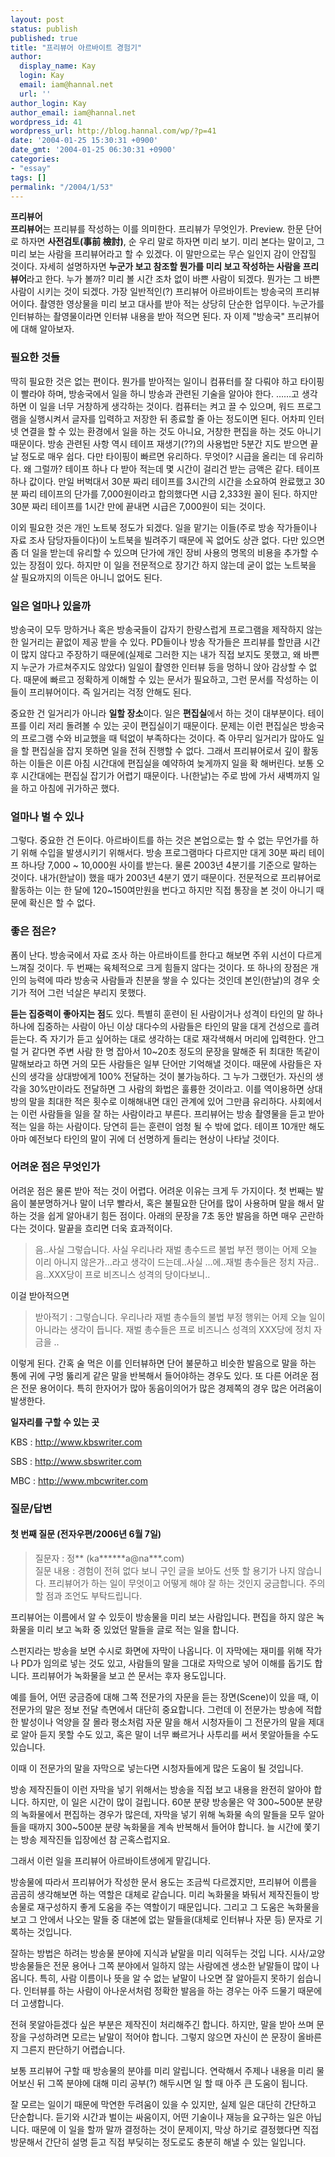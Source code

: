 ```yaml
---
layout: post
status: publish
published: true
title: "프리뷰어 아르바이트 경험기"
author:
  display_name: Kay
  login: Kay
  email: iam@hannal.net
  url: ''
author_login: Kay
author_email: iam@hannal.net
wordpress_id: 41
wordpress_url: http://blog.hannal.com/wp/?p=41
date: '2004-01-25 15:30:31 +0900'
date_gmt: '2004-01-25 06:30:31 +0900'
categories:
- "essay"
tags: []
permalink: "/2004/1/53"
---
```

<p><strong>프리뷰어</strong><br />
<strong>프리뷰어</strong>는 프리뷰를 작성하는 이를 의미한다. 프리뷰가 무엇인가. Preview. 한문 단어로 하자면 <strong>사전검토(事前 檢討)</strong>, 순 우리 말로 하자면 미리 보기. 미리 본다는 말이고, 그 미리 보는 사람을 프리뷰어라고 할 수 있겠다. 이 말만으로는 무슨 일인지 감이 안잡힐 것이다. 자세히 설명하자면 <strong>누군가 보고 참조할 뭔가를 미리 보고 작성하는 사람을 프리뷰어</strong>라고 한다. 누가 볼까? 미리 볼 시간 조차 없이 바쁜 사람이 되겠다. 뭔가는 그 바쁜 사람이 시키는 것이 되겠다. 가장 일반적인(?) 프리뷰어 아르바이트는 방송국의 프리뷰어이다. 촬영한 영상물을 미리 보고 대사를 받아 적는 상당히 단순한 업무이다. 누군가를 인터뷰하는 촬영물이라면 인터뷰 내용을 받아 적으면 된다. 자 이제 "방송국" 프리뷰어에 대해 알아보자.</p>
<h3>필요한 것들</h3>
<p>딱히 필요한 것은 없는 편이다. 뭔가를 받아적는 일이니 컴퓨터를 잘 다뤄야 하고 타이핑이 빨라야 하며, 방송국에서 일을 하니 방송과 관련된 기술을 알아야 한다. ……고 생각하면 이 일을 너무 거창하게 생각하는 것이다. 컴퓨터는 켜고 끌 수 있으며, 워드 프로그램을 실행시켜서 글자를 입력하고 저장한 뒤 종료할 줄 아는 정도이면 된다. 어차피 인터넷 연결을 할 수 있는 환경에서 일을 하는 것도 아니요, 거창한 편집을 하는 것도 아니기 때문이다. 방송 관련된 사항 역시 테이프 재생기(??)의 사용법만 5분간 지도 받으면 끝날 정도로 매우 쉽다. 다만 타이핑이 빠르면 유리하다. 무엇이? 시급을 올리는 데 유리하다. 왜 그럴까? 테이프 하나 다 받아 적는데 몇 시간이 걸리건 받는 금액은 같다. 테이프 하나 값이다. 만일 버벅대서 30분 짜리 테이프를 3시간의 시간을 소요하여 완료했고 30분 짜리 테이프의 단가를 7,000원이라고 합의했다면 시급 2,333원 꼴이 된다. 하지만 30분 짜리 테이프를 1시간 만에 끝내면 시급은 7,000원이 되는 것이다.</p>
<p>이외 필요한 것은 개인 노트북 정도가 되겠다. 일을 맡기는 이들(주로 방송 작가들이나 자료 조사 담당자들이다)이 노트북을 빌려주기 때문에 꼭 없어도 상관 없다. 다만 있으면 좀 더 일을 받는데 유리할 수 있으며 단가에 개인 장비 사용의 명목의 비용을 추가할 수 있는 장점이 있다. 하지만 이 일을 전문적으로 장기간 하지 않는데 굳이 없는 노트북을 살 필요까지의 이득은 아니니 없어도 된다.</p>
<h3>일은 얼마나 있을까</h3>
<p>방송국이 모두 망하거나 혹은 방송국들이 갑자기 한량스럽게 프로그램을 제작하지 않는 한 일거리는 끝없이 제공 받을 수 있다. PD들이나 방송 작가들은 프리뷰를 할만큼 시간이 많지 않다고 주장하기 때문에(실제로 그러한 지는 내가 직접 보지도 못했고, 왜 바쁜지 누군가 가르쳐주지도 않았다) 일일이 촬영한 인터뷰 등을 멍하니 앉아 감상할 수 없다. 때문에 빠르고 정확하게 이해할 수 있는 문서가 필요하고, 그런 문서를 작성하는 이들이 프리뷰어이다. 즉 일거리는 걱정 안해도 된다.</p>
<p>중요한 건 일거리가 아니라 <strong>일할 장소</strong>이다. 일은 <strong>편집실</strong>에서 하는 것이 대부분이다. 테이프를 이리 저리 돌려볼 수 있는 곳이 편집실이기 때문이다. 문제는 이런 편집실은 방송국의 프로그램 수와 비교했을 때 턱없이 부족하다는 것이다. 즉 아무리 일거리가 많아도 일을 할 편집실을 잡지 못하면 일을 전혀 진행할 수 없다. 그래서 프리뷰어로서 깊이 활동하는 이들은 이른 아침 시간대에 편집실을 예약하여 늦게까지 일을 확 해버린다. 보통 오후 시간대에는 편집실 잡기가 어렵기 때문이다. 나(한날)는 주로 밤에 가서 새벽까지 일을 하고 아침에 귀가하곤 했다.</p>
<h3>얼마나 벌 수 있나</h3>
<p>그렇다. 중요한 건 돈이다. 아르바이트를 하는 것은 본업으로는 할 수 없는 무언가를 하기 위해 수입을 발생시키기 위해서다. 방송 프로그램마다 다르지만 대게 30분 짜리 테이프 하나당 7,000 ~ 10,000원 사이를 받는다. 물론 2003년 4분기를 기준으로 말하는 것이다. 내가(한날이) 했을 때가 2003년 4분기 였기 때문이다. 전문적으로 프리뷰어로 활동하는 이는 한 달에 120~150여만원을 번다고 하지만 직접 통장을 본 것이 아니기 때문에 확신은 할 수 없다.</p>
<h3>좋은 점은?</h3>
<p>폼이 난다. 방송국에서 자료 조사 하는 아르바이트를 한다고 해보면 주위 시선이 다르게 느껴질 것이다. 두 번째는 육체적으로 크게 힘들지 않다는 것이다. 또 하나의 장점은 개인의 능력에 따라 방송국 사람들과 친분을 쌓을 수 있다는 것인데 본인(한날)의 경우 숫기가 적어 그런 넉살은 부리지 못했다.</p>
<p><strong>듣는 집중력이 좋아지는 점</strong>도 있다. 특별히 훈련이 된 사람이거나 성격이 타인의 말 하나 하나에 집중하는 사람이 아닌 이상 대다수의 사람들은 타인의 말을 대게 건성으로 흘려 듣는다. 즉 자기가 듣고 싶어하는 대로 생각하는 대로 재각색해서 머리에 입력한다. 안그럴 거 같다면 주변 사람 한 명 잡아서 10~20초 정도의 문장을 말해준 뒤 최대한 똑같이 말해보라고 하면 거의 모든 사람들은 일부 단어만 기억해낼 것이다. 때문에 사람들은 자신의 생각을 상대방에게 100% 전달하는 것이 불가능하다. 그 누가 그랬던가. 자신의 생각을 30%만이라도 전달하면 그 사람의 화법은 훌륭한 것이라고. 이를 역이용하면 상대방의 말을 최대한 적은 횟수로 이해해내면 대인 관계에 있어 그만큼 유리하다. 사회에서는 이런 사람들을 일을 잘 하는 사람이라고 부른다. 프리뷰어는 방송 촬영물을 듣고 받아적는 일을 하는 사람이다. 당연히 듣는 훈련이 엄청 될 수 밖에 없다. 테이프 10개만 해도 아마 예전보다 타인의 말이 귀에 더 선명하게 들리는 현상이 나타날 것이다.</p>
<h3>어려운 점은 무엇인가</h3>
<p>어려운 점은 물론 받아 적는 것이 어렵다. 어려운 이유는 크게 두 가지이다. 첫 번째는 발음이 불분명하거나 말이 너무 빨라서, 혹은 불필요한 단어를 많이 사용하며 말을 해서 말하는 것을 쉽게 알아내기 힘든 점이다. 아래의 문장을 7초 동안 발음을 하면 매우 곤란하다는 것이다. 말끝을 흐리면 더욱 효과적이다.</p>
<blockquote><p>음..사실 그렇습니다. 사실 우리나라 재벌 총수드르 불법 부전 행이는 어제 오늘 이리 아니지 않은가…라고 생각이 드는데..사실 …에..재벌 총수들은 정치 자금..음..XXX당이 프로 비즈니스 성격의 당이다보니..</p></blockquote>
<p>이걸 받아적으면</p>
<blockquote><p>받아적기 : 그렇습니다. 우리나라 재벌 총수들의 불법 부정 행위는 어제 오늘 일이 아니라는 생각이 듭니다. 재벌 총수들은 프로 비즈니스 성격의 XXX당에 정치 자금을 ..</p></blockquote>
<p>이렇게 된다. 간혹 술 먹은 이를 인터뷰하면 단어 불문하고 비슷한 발음으로 말을 하는 통에 귀에 구멍 뚫리게 같은 말을 반복해서 들어야하는 경우도 있다. 또 다른 어려운 점은 전문 용어이다. 특히 한자어가 많아 동음이의어가 많은 경제쪽의 경우 많은 어려움이 발생한다.</p>
<p><strong>일자리를 구할 수 있는 곳</strong></p>
<p>KBS : <a href="http://www.kbswriter.com" target="_blank">http://www.kbswriter.com</a></p>
<p>SBS : <a href="http://www.sbswriter.com" target="_blank">http://www.sbswriter.com</a></p>
<p>MBC : <a href="http://www.mbcwriter.com" target="_blank">http://www.mbcwriter.com</a></p>
<p><a name="qna"></a></p>
<h3>질문/답변</h3>
<h4>첫 번째 질문 (전자우편/2006년 6월 7일)</h4>
<blockquote><p>질문자 : 정** (ka******a@na***.com)<br />
질문 내용 :  경험이 전혀 없다 보니 구인 글을 보아도 선뜻 할 용기가 나지 않습니다. 프리뷰어가 하는 일이 무엇이고 어떻게 해야 잘 하는 것인지 궁금합니다. 주의할 점과 조언도 부탁드립니다.
</p></blockquote>
<p>프리뷰어는 이름에서 알 수 있듯이 방송물을 미리 보는 사람입니다. 편집을 하지 않은 녹화물을 미리 보고 녹화 중 있었던 말들을 글로 적는 일을 합니다.</p>
<p>스펀지라는 방송을 보면 수시로 화면에 자막이 나옵니다. 이 자막에는 재미를 위해 작가나 PD가 임의로 넣는 것도 있고, 사람들의 말을 그대로 자막으로 넣어 이해를 돕기도 합니다. 프리뷰어가 녹화물을 보고 쓴 문서는 후자 용도입니다.</p>
<p>예를 들어, 어떤 궁금증에 대해 그쪽 전문가의 자문을 듣는 장면(Scene)이 있을 때, 이 전문가의 말은 정보 전달 측면에서 대단히 중요합니다. 그런데 이 전문가는 방송에 적합한 발성이나 억양을 잘 몰라 평소처럼 자문 말을 해서 시청자들이 그 전문가의 말을 제대로 알아 듣지 못할 수도 있고, 혹은 말이 너무 빠르거나 사투리를 써서 못알아들을 수도 있습니다.</p>
<p>이때 이 전문가의 말을 자막으로 넣는다면 시청자들에게 많은 도움이 될 것입니다.</p>
<p>방송 제작진들이 이런 자막을 넣기 위해서는 방송을 직접 보고 내용을 완전히 알아야 합니다. 하지만, 이 일은 시간이 많이 걸립니다. 60분 분량 방송물은 약 300~500분 분량의 녹화물에서 편집하는 경우가 많은데, 자막을 넣기 위해 녹화물 속의 말들을 모두 알아들을 때까지 300~500분 분량 녹화물을 계속 반복해서 들어야 합니다. 늘 시간에 쫓기는 방송 제작진들 입장에선 참 곤혹스럽지요.</p>
<p>그래서 이런 일을 프리뷰어 아르바이트생에게 맡깁니다.</p>
<p>방송물에 따라서 프리뷰어가 작성한 문서 용도는 조금씩 다르겠지만, 프리뷰어 이름을 곰곰히 생각해보면 하는 역할은 대체로 같습니다. 미리 녹화물을 봐둬서 제작진들이 방송물로 재구성하지 좋게 도움을 주는 역할이기 때문입니다. 그리고 그 도움은 녹화물을 보고 그 안에서 나오는 말들 중 대본에 없는 말들을(대체로 인터뷰나 자문 등) 문자로 기록하는 것입니다.</p>
<p>잘하는 방법은 하려는 방송물 분야에 지식과 낱말을 미리 익혀두는 것입 니다. 시사/교양 방송물들은 전문 용어나 그쪽 분야에서 일하지 않는 사람에겐 생소한 낱말들이 많이 나옵니다. 특히, 사람 이름이나 뜻을 알 수 없는 낱말이 나오면 잘 알아듣지 못하기 쉽습니다. 인터뷰를 하는 사람이 아나운서처럼 정확한 발음을 하는 경우는 아주 드물기 때문에 더 고생합니다.</p>
<p>전혀 못알아듣겠다 싶은 부분은 제작진이 처리해주긴 합니다. 하지만, 말을 받아 쓰며 문장을 구성하려면 모르는 낱말이 적어야 합니다. 그렇지 않으면 자신이 쓴 문장이 올바른지 그른지 판단하기 어렵습니다.</p>
<p>보통 프리뷰어 구할 때 방송물의 분야를 미리 알립니다. 연락해서 주제나 내용을 미리 물어보신 뒤 그쪽 분야에 대해 미리 공부(?) 해두시면 일 할 때 아주 큰 도움이 됩니다.</p>
<p>잘 모르는 일이기 때문에 막연한 두려움이 있을 수 있지만, 실제 일은 대단히 간단하고 단순합니다. 듣기와 시간과 벌이는 싸움이지, 어떤 기술이나 재능을 요구하는 일은 아닙니다. 때문에 이 일을 할까 말까 결정하는 것이 문제이지, 막상 하기로 결정했다면 직접 방문해서 간단히 설명 듣고 직접 부딪히는 정도로도 충분히 해낼 수 있는 일입니다.</p>
